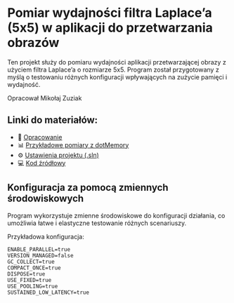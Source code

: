 # Pomiar wydajności filtra Laplace’a (5x5) w aplikacji do przetwarzania obrazów

Ten projekt służy do pomiaru wydajności aplikacji przetwarzającej obrazy z użyciem filtra Laplace’a o rozmiarze 5x5. Program został przygotowany z myślą o testowaniu różnych konfiguracji wpływających na zużycie pamięci i wydajność.

Opracował Mikołaj Zuziak

## Linki do materiałów:

- 📄 [Opracowanie](https://github.com/athMZ/ZTP_Projekt_1/blob/main/ztp-proj1.pdf)  
- 📊 [Przykładowe pomiary z dotMemory](https://github.com/athMZ/ZTP_Projekt_1/blob/main/samples)  
- ⚙️ [Ustawienia projektu (.sln)](https://github.com/athMZ/ZTP_Projekt_1/blob/main/ZTP_Projekt_1.sln)  
- 💻 [Kod źródłowy](https://github.com/athMZ/ZTP_Projekt_1/blob/main/ZTP_Projekt_1/Program.cs)

## Konfiguracja za pomocą zmiennych środowiskowych

Program wykorzystuje zmienne środowiskowe do konfiguracji działania, co umożliwia łatwe i elastyczne testowanie różnych scenariuszy.

Przykładowa konfiguracja:
```
ENABLE_PARALLEL=true
VERSION_MANAGED=false
GC_COLLECT=true
COMPACT_ONCE=true
DISPOSE=true
USE_FIXED=true
USE_POOLING=true
SUSTAINED_LOW_LATENCY=true
```

